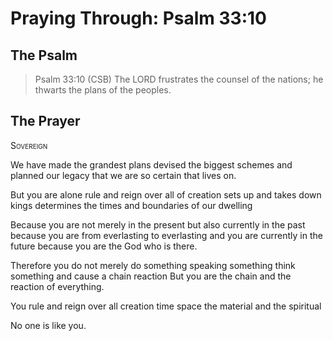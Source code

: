 # Praying Through: Psalm 33:10

## The Psalm

>Psalm 33:10 (CSB) The LORD frustrates the counsel of the nations; he thwarts the plans of the peoples.

## The Prayer

<div style="font-variant: small-caps;">Sovereign</div>


We have made the grandest plans
  devised the biggest schemes
  and planned our legacy
  that we are so certain that lives on.

But you are alone
  rule and reign over all of creation
  sets up and takes down kings
  determines the times and boundaries of our dwelling

Because you are not merely in the present
  but also currently in the past
  because you are from everlasting to everlasting
  and you are currently in the future
  because you are the God who is there.

Therefore
  you do not merely do something
  speaking something
  think something
  and cause a chain reaction
  But you are the chain
  and the reaction
  of everything.

You rule and reign 
  over all creation
  time
  space
  the material
  and the spiritual

No one is like you.

